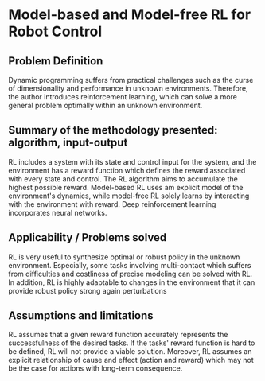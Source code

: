# Model-based and Model-free RL for Robot Control
## Problem Definition
Dynamic programming suffers from practical challenges such as the curse of dimensionality and performance in unknown environments. Therefore, the author introduces reinforcement learning, which can solve a more general problem optimally within an unknown environment. 

## Summary of the methodology presented: algorithm, input-output
RL includes a system with its state and control input for the system, and the environment has a reward function which defines the reward associated with every state and control. The RL algorithm aims to accumulate the highest possible reward. Model-based RL uses am explicit model of the environment's dynamics, while model-free RL solely learns by interacting with the environment with reward. Deep reinforcement learning incorporates neural networks.

## Applicability / Problems solved
RL is very useful to synthesize optimal or robust policy in the unknown environment. Especially, some tasks involving multi-contact which suffers from difficulties and costliness of precise modeling can be solved with RL. In addition, RL is highly adaptable to changes in the environment that it can provide robust policy strong again perturbations 

## Assumptions and limitations
RL assumes that a given reward function accurately represents the successfulness of the desired tasks. If the tasks' reward function is hard to be defined, RL will not provide a viable solution. Moreover, RL assumes an explicit relationship of cause and effect (action and reward) which may not be the case for actions with long-term consequence. 